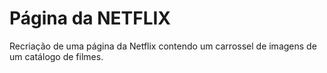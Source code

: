 # Página da NETFLIX

Recriação de uma página da Netflix contendo um carrossel de imagens de um catálogo de filmes.
